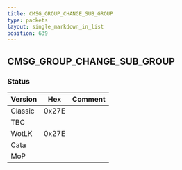 ```yaml
---
title: CMSG_GROUP_CHANGE_SUB_GROUP
type: packets
layout: single_markdown_in_list
position: 639
---
```


## CMSG_GROUP_CHANGE_SUB_GROUP

### Status

Version    | Hex        | Comment
---------- | ---------- | ---------- 
Classic    | 0x27E      | 
TBC        |            | 
WotLK      | 0x27E      | 
Cata       |            | 
MoP        |            | 